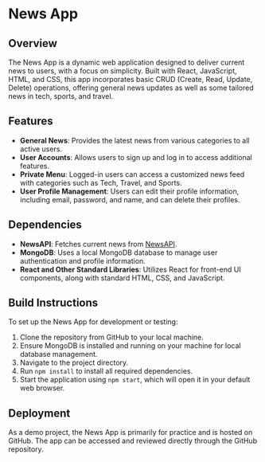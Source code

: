 
# News App

## Overview
The News App is a dynamic web application designed to deliver current news to users, with a focus on simplicity. Built with React, JavaScript, HTML, and CSS, this app incorporates basic CRUD (Create, Read, Update, Delete) operations, offering general news updates as well as some tailored news in tech, sports, and travel.

## Features
- **General News**: Provides the latest news from various categories to all active users.
- **User Accounts**: Allows users to sign up and log in to access additional features.
- **Private Menu**: Logged-in users can access a customized news feed with categories such as Tech, Travel, and Sports.
- **User Profile Management**: Users can edit their profile information, including email, password, and name, and can delete their profiles.

## Dependencies
- **NewsAPI**: Fetches current news from [NewsAPI](https://newsapi.org/).
- **MongoDB**: Uses a local MongoDB database to manage user authentication and profile information.
- **React and Other Standard Libraries**: Utilizes React for front-end UI components, along with standard HTML, CSS, and JavaScript.

## Build Instructions
To set up the News App for development or testing:

1. Clone the repository from GitHub to your local machine.
2. Ensure MongoDB is installed and running on your machine for local database management.
3. Navigate to the project directory.
4. Run `npm install` to install all required dependencies.
5. Start the application using `npm start`, which will open it in your default web browser.

## Deployment
As a demo project, the News App is primarily for practice and is hosted on GitHub. The app can be accessed and reviewed directly through the GitHub repository.
